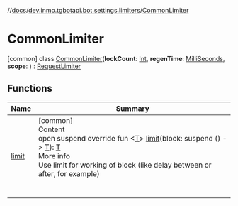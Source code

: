 //[docs](../../../index.md)/[dev.inmo.tgbotapi.bot.settings.limiters](../index.md)/[CommonLimiter](index.md)



# CommonLimiter  
 [common] class [CommonLimiter](index.md)(**lockCount**: [Int](https://kotlinlang.org/api/latest/jvm/stdlib/kotlin/-int/index.html), **regenTime**: [MilliSeconds](../../dev.inmo.tgbotapi.types/index.md#%5Bdev.inmo.tgbotapi.types%2FMilliSeconds%2F%2F%2FPointingToDeclaration%2F%5D%2FClasslikes%2F625018081), **scope**: ) : [RequestLimiter](../-request-limiter/index.md)   


## Functions  
  
|  Name |  Summary | 
|---|---|
| <a name="dev.inmo.tgbotapi.bot.settings.limiters/CommonLimiter/limit/#kotlin.coroutines.SuspendFunction0[TypeParam(bounds=[kotlin.Any?])]/PointingToDeclaration/"></a>[limit](limit.md)| <a name="dev.inmo.tgbotapi.bot.settings.limiters/CommonLimiter/limit/#kotlin.coroutines.SuspendFunction0[TypeParam(bounds=[kotlin.Any?])]/PointingToDeclaration/"></a>[common]  <br>Content  <br>open suspend override fun <[T](limit.md)> [limit](limit.md)(block: suspend () -> [T](limit.md)): [T](limit.md)  <br>More info  <br>Use limit for working of block (like delay between or after, for example)  <br><br><br>|

